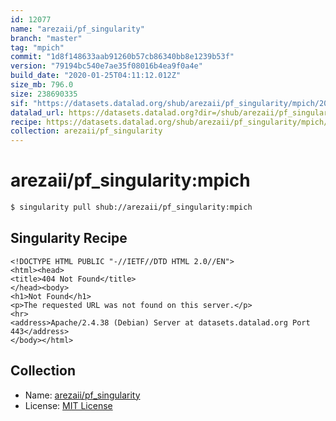 ```yaml
---
id: 12077
name: "arezaii/pf_singularity"
branch: "master"
tag: "mpich"
commit: "1d8f148633aab91260b57cb86340bb8e1239b53f"
version: "79194bc540e7ae35f08016b4ea9f0a4e"
build_date: "2020-01-25T04:11:12.012Z"
size_mb: 796.0
size: 238690335
sif: "https://datasets.datalad.org/shub/arezaii/pf_singularity/mpich/2020-01-25-1d8f1486-79194bc5/79194bc540e7ae35f08016b4ea9f0a4e.sif"
datalad_url: https://datasets.datalad.org?dir=/shub/arezaii/pf_singularity/mpich/2020-01-25-1d8f1486-79194bc5/
recipe: https://datasets.datalad.org/shub/arezaii/pf_singularity/mpich/2020-01-25-1d8f1486-79194bc5/Singularity
collection: arezaii/pf_singularity
---
```


# arezaii/pf_singularity:mpich

```bash
$ singularity pull shub://arezaii/pf_singularity:mpich
```

## Singularity Recipe

```singularity
<!DOCTYPE HTML PUBLIC "-//IETF//DTD HTML 2.0//EN">
<html><head>
<title>404 Not Found</title>
</head><body>
<h1>Not Found</h1>
<p>The requested URL was not found on this server.</p>
<hr>
<address>Apache/2.4.38 (Debian) Server at datasets.datalad.org Port 443</address>
</body></html>
```

## Collection

 - Name: [arezaii/pf_singularity](https://github.com/arezaii/pf_singularity)
 - License: [MIT License](https://api.github.com/licenses/mit)

